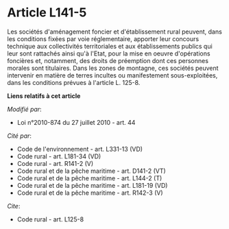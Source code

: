 # Article L141-5

Les sociétés d'aménagement foncier et d'établissement rural peuvent, dans les conditions fixées par voie réglementaire,
apporter leur concours technique aux collectivités territoriales et aux établissements publics qui leur sont rattachés ainsi
qu'à l'Etat, pour la mise en oeuvre d'opérations foncières et, notamment, des droits de préemption dont ces personnes morales
sont titulaires. Dans les zones de montagne, ces sociétés peuvent intervenir en matière de terres incultes ou manifestement
sous-exploitées, dans les conditions prévues à l'article L. 125-8.

**Liens relatifs à cet article**

_Modifié par_:

  - Loi n°2010-874 du 27 juillet 2010 - art. 44

_Cité par_:

  - Code de l'environnement - art. L331-13 (VD)
  - Code rural - art. L181-34 (VD)
  - Code rural - art. R141-2 (V)
  - Code rural et de la pêche maritime - art. D141-2 (VT)
  - Code rural et de la pêche maritime - art. L144-2 (T)
  - Code rural et de la pêche maritime - art. L181-19 (VD)
  - Code rural et de la pêche maritime - art. R142-3 (V)

_Cite_:

  - Code rural - art. L125-8

